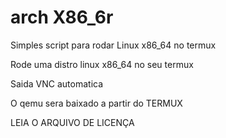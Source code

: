 # arch X86_6r
Simples script para rodar Linux x86_64 no termux 

Rode uma distro linux x86_64 no seu termux

Saida VNC automatica

O qemu sera baixado a partir do TERMUX 

LEIA O ARQUIVO DE LICENÇA 

